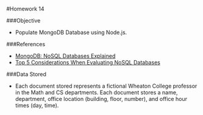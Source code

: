 #Homework 14

###Objective
* Populate MongoDB Database using Node.js.

###References
* [MongoDB: NoSQL Databases Explained](http://www.mongodb.com/nosql-explained)
* [Top 5 Considerations When Evaluating NoSQL Databases](http://www.mongodb.com/lp/white-paper/nosql-considerations)

###Data Stored
* Each document stored represents a fictional Wheaton College professor in the Math and CS departments. Each document stores a name, department, office location (building, floor, number), and office hour times (day, time).

